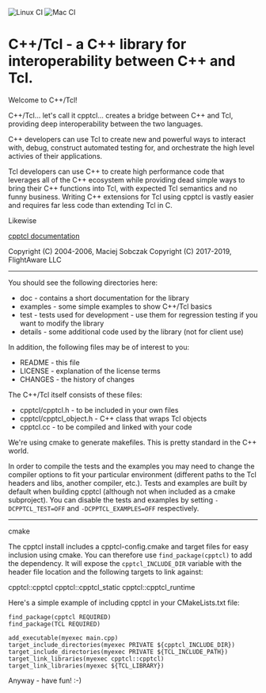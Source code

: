 ![Linux CI](https://github.com/flightaware/cpptcl/workflows/Linux%20CI/badge.svg)
![Mac CI](https://github.com/flightaware/cpptcl/workflows/Mac%20CI/badge.svg)

C++/Tcl - a C++ library for interoperability between C++ and Tcl.
========

Welcome to C++/Tcl!

C++/Tcl... let's call it cpptcl... creates a bridge between C++ and Tcl, providing deep interoperability between the two languages.

C++ developers can use Tcl to create new and powerful ways to interact with, debug, construct automated testing for, and orchestrate the high level activies of their applications.

Tcl developers can use C++ to create high performance code that leverages all of the C++ ecosystem while providing dead simple ways to bring their C++ functions into Tcl, with expected Tcl semantics and no funny business. Writing C++ extensions for Tcl using cpptcl is vastly easier and requires far less code than extending Tcl in C.

Likewise 

[cpptcl documentation](https://github.com/flightaware/cpptcl/tree/master/doc)

Copyright (C) 2004-2006, Maciej Sobczak
Copyright (C) 2017-2019, FlightAware LLC

---

You should see the following directories here:

- doc      - contains a short documentation for the library
- examples - some simple examples to show C++/Tcl basics
- test     - tests used for development - use them for regression testing
             if you want to modify the library
- details  - some additional code used by the library (not for client use)

In addition, the following files may be of interest to you:

- README   - this file
- LICENSE  - explanation of the license terms
- CHANGES  - the history of changes


The C++/Tcl itself consists of these files:
- cpptcl/cpptcl.h - to be included in your own files
- cpptcl/cpptcl_object.h - C++ class that wraps Tcl objects
- cpptcl.cc - to be compiled and linked with your code

We're using cmake to generate makefiles.  This is pretty standard in the C++ world.

In order to compile the tests and the examples you may need to change the compiler options to fit your particular environment (different paths to the Tcl headers and libs, another compiler, etc.).  Tests and examples are built by default when building cpptcl (although not when included as a cmake subproject).  You can disable the tests and examples by setting `-DCPPTCL_TEST=OFF` and `-DCPPTCL_EXAMPLES=OFF` respectively.

---

cmake

The cpptcl install includes a cpptcl-config.cmake and target files for easy inclusion using cmake.  You can therefore use `find_package(cpptcl)` to add the dependency.  It will expose the `cpptcl_INCLUDE_DIR` variable with the header file location and the following targets to link against:

cpptcl::cpptcl
cpptcl::cpptcl_static
cpptcl::cpptcl_runtime

Here's a simple example of including cpptcl in your CMakeLists.txt file:

```
find_package(cpptcl REQUIRED)
find_package(TCL REQUIRED)

add_executable(myexec main.cpp)
target_include_directories(myexec PRIVATE ${cpptcl_INCLUDE_DIR})
target_include_directories(myexec PRIVATE ${TCL_INCLUDE_PATH})
target_link_libraries(myexec cpptcl::cpptcl)
target_link_libraries(myexec ${TCL_LIBRARY})
```

Anyway - have fun! :-)
